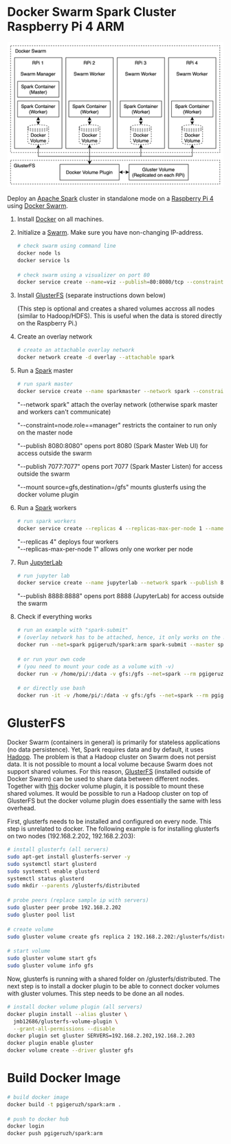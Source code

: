 # Docker Swarm Spark Cluster Raspberry Pi 4 ARM

![](Architecture.png)

Deploy an [Apache Spark](https://spark.apache.org) cluster in standalone mode on a [Raspberry Pi 4](https://www.raspberrypi.org) using [Docker Swarm](https://docs.docker.com/engine/swarm/swarm-tutorial/create-swarm/).

1. Install [Docker](https://docs.docker.com) on all machines.

2. Initialize a [Swarm](https://docs.docker.com/engine/swarm/swarm-tutorial/create-swarm/). Make sure you have non-changing IP-address.

   ```bash
   # check swarm using command line
   docker node ls
   docker service ls

   # check swarm using a visualizer on port 80
   docker service create --name=viz --publish=80:8080/tcp --constraint=node.role==manager --mount=type=bind,src=/var/run/docker.sock,dst=/var/run/docker.sock alexellis2/visualizer-arm:latest
   ```

3. Install [GlusterFS]( https://www.gluster.org) (separate instructions down below)

   (This step is optional and creates a shared volumes accross all nodes (similar to Hadoop/HDFS). This is useful when the data is stored directly on the Raspberry Pi.)

4. Create an overlay network

   ```bash
   # create an attachable overlay network
   docker network create -d overlay --attachable spark
   ```

5. Run a [Spark](https://spark.apache.org) master

   ```bash
   # run spark master
   docker service create --name sparkmaster --network spark --constraint=node.role==manager --publish 8080:8080 --publish 7077:7077 --mount source=gfs,destination=/gfs pgigeruzh/spark:arm bin/spark-class org.apache.spark.deploy.master.Master
   ```

   "--network spark" attach the overlay network (otherwise spark master and workers can't communicate)  

   "--constraint=node.role==manager" restricts the container to run only on the master node  

   "--publish 8080:8080" opens port 8080 (Spark Master Web UI) for access outside the swarm  

   "--publish 7077:7077" opens port 7077 (Spark Master Listen) for access outside the swarm  

   "--mount source=gfs,destination=/gfs" mounts glusterfs using the docker volume plugin  

6. Run a [Spark](https://spark.apache.org) workers

   ```bash
   # run spark workers
   docker service create --replicas 4 --replicas-max-per-node 1 --name sparkworker --network spark --publish 8081:8081 --mount source=gfs,destination=/gfs pgigeruzh/spark:arm bin/spark-class org.apache.spark.deploy.worker.Worker spark://sparkmaster:7077
   ```

   "--replicas 4" deploys four workers  
   "--replicas-max-per-node 1" allows only one worker per node  

7. Run [JupyterLab](https://jupyter.org)

   ```bash
   # run jupyter lab
   docker service create --name jupyterlab --network spark --publish 8888:8888 --mount source=gfs,destination=/gfs pgigeruzh/spark:arm jupyter lab --ip=0.0.0.0 --allow-root --NotebookApp.token='' --NotebookApp.password='' --notebook-dir='/gfs'
   ```

   "--publish 8888:8888" opens port 8888 (JupyterLab) for access outside the swarm  

8. Check if everything works

   ```bash
   # run an example with "spark-submit"
   # (overlay network has to be attached, hence, it only works on the master)
   docker run --net=spark pgigeruzh/spark:arm spark-submit --master spark://sparkmaster:7077 /usr/spark-2.4.5/examples/src/main/python/pi.py

   # or run your own code
   # (you need to mount your code as a volume with -v)
   docker run -v /home/pi/:/data -v gfs:/gfs --net=spark --rm pgigeruzh/spark:arm spark-submit --master spark://sparkmaster:7077 /data/pi.py

   # or directly use bash
   docker run -it -v /home/pi/:/data -v gfs:/gfs --net=spark --rm pgigeruzh/spark:arm bash
   ```

# GlusterFS

Docker Swarm (containers in general) is primarily for stateless applications (no data persistence). Yet, Spark requires data and by default, it uses [Hadoop](http://hadoop.apache.org). The problem is that a Hadoop cluster on Swarm does not persist data. It is not possible to mount a local volume because Swarm does not support shared volumes. For this reason, [GlusterFS]( https://www.gluster.org) (installed outside of Docker Swarm) can be used to share data between different nodes. Together with [this](www.github.com/trajano/docker-volume-plugins/tree/master/glusterfs-volume-plugin) docker volume plugin, it is possible to mount these shared volumes. It would be possible to run a Hadoop cluster on top of GlusterFS but the docker volume plugin does essentially the same with less overhead.

First, glusterfs needs to be installed and configured on every node. This step is unrelated to docker. The following example is for installing glusterfs on two nodes (192.168.2.202, 192.168.2.203):

```bash
# install glusterfs (all servers)
sudo apt-get install glusterfs-server -y
sudo systemctl start glusterd
sudo systemctl enable glusterd
systemctl status glusterd
sudo mkdir --parents /glusterfs/distributed

# probe peers (replace sample ip with servers)
sudo gluster peer probe 192.168.2.202
sudo gluster pool list

# create volume
sudo gluster volume create gfs replica 2 192.168.2.202:/glusterfs/distributed 192.168.2.203:/glusterfs/distributed force

# start volume
sudo gluster volume start gfs
sudo gluster volume info gfs
```

Now, glusterfs is running with a shared folder on /glusterfs/distributed. The next step is to install a docker plugin to be able to connect docker volumes with gluster volumes. This step needs to be done an all nodes.

```bash
# install docker volume plugin (all servers)
docker plugin install --alias gluster \
  jmb12686/glusterfs-volume-plugin \
  --grant-all-permissions --disable
docker plugin set gluster SERVERS=192.168.2.202,192.168.2.203
docker plugin enable gluster
docker volume create --driver gluster gfs
```

# Build Docker Image

```bash
# build docker image
docker build -t pgigeruzh/spark:arm .

# push to docker hub
docker login
docker push pgigeruzh/spark:arm
```
